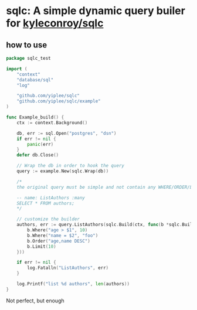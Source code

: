 # sqlc: A simple dynamic query builer for [kyleconroy/sqlc](https://github.com/kyleconroy/sqlc)

## how to use

```go
package sqlc_test

import (
	"context"
	"database/sql"
	"log"

	"github.com/yiplee/sqlc"
	"github.com/yiplee/sqlc/example"
)

func Example_build() {
	ctx := context.Background()

	db, err := sql.Open("postgres", "dsn")
	if err != nil {
		panic(err)
	}
	defer db.Close()

    // Wrap the db in order to hook the query
	query := example.New(sqlc.Wrap(db))

    /*
    the original query must be simple and not contain any WHERE/ORDER/LIMIT/OFFSET clause

    -- name: ListAuthors :many
    SELECT * FROM authors;
    */

    // customize the builder
	authors, err := query.ListAuthors(sqlc.Build(ctx, func(b *sqlc.Builder) {
		b.Where("age > $1", 10)
		b.Where("name = $2", "foo")
		b.Order("age,name DESC")
		b.Limit(10)
	}))

	if err != nil {
		log.Fatalln("ListAuthors", err)
	}

	log.Printf("list %d authors", len(authors))
}
```


Not perfect, but enough
